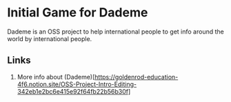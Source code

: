 # Initial Game for Dademe

Dademe is an OSS project to help international people to get info around the world by international people.

## Links

1. More info about (Dademe)[https://goldenrod-education-4f6.notion.site/OSS-Project-Intro-Editing-342eb1e2bc6e415e92f64fb22b56b30f]

